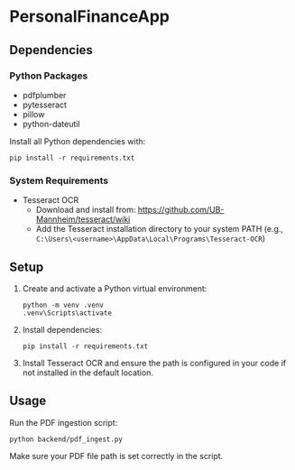# PersonalFinanceApp

## Dependencies

### Python Packages
- pdfplumber
- pytesseract
- pillow
- python-dateutil

Install all Python dependencies with:
```
pip install -r requirements.txt
```

### System Requirements
- Tesseract OCR
  - Download and install from: https://github.com/UB-Mannheim/tesseract/wiki
  - Add the Tesseract installation directory to your system PATH (e.g., `C:\Users\<username>\AppData\Local\Programs\Tesseract-OCR`)

## Setup
1. Create and activate a Python virtual environment:
   ```
   python -m venv .venv
   .venv\Scripts\activate
   ```
2. Install dependencies:
   ```
   pip install -r requirements.txt
   ```
3. Install Tesseract OCR and ensure the path is configured in your code if not installed in the default location.

## Usage
Run the PDF ingestion script:
```
python backend/pdf_ingest.py
```

Make sure your PDF file path is set correctly in the script.

